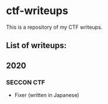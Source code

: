 # ctf-writeups
This is a repository of my CTF writeups.
## List of writeups:
## 2020
### SECCON CTF
- Fixer (written in Japanese)
